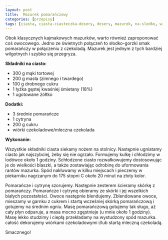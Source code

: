 ```yaml
---
layout: post
title:  Mazurek pomarańczowy
categories: [przepisy]
tags: [ciasta, ciasta-ciasteczka-desery, desery, mazurek, na-slodko, wielkanoc]
---
```

Obok klasycznych kajmakowych mazurków, warto również zaproponować coś owocowego. Jedno ze świetnych połączeń to słodko-gorzki smak pomarańczy w połączeniu z czekoladą. Mazurek jest jednym z tych bardziej wilgotnych i szybko się przegryza.

**Składniki na ciasto:**
* 300 g mąki tortowej
* 200 g masła (zimnego i twardego)
* 100 g drobnego cukru
* 1 łyżka gęstej kwaśniej śmietany (18%)
* 1 ugotowane żółtko

**Dodatki:**
* 3 średnie pomarańcze
* 1 cytryna
* 200 g cukru
* wiórki czekoladowe/mleczna czekolada

**Wykonanie:**

Wszystkie składniki ciasta siekamy nożem na stolnicy. Następnie ugniatamy ciasto jak najszybciej, żeby się nie ogrzało. Formujemy kulkę i chłodzimy w lodówce około 1 godziny. Schłodzone ciasto rozwałkowujemy dostosowując je do wielkości blaszki, a także zostawiając odrobinę do uformowania rantów mazurka. Spód nakłuwamy w kilku miejscach i pieczemy w piekarniku nagrzanym do 175 stopni C około 20 minut na złoty kolor.

Pomarańcze i cytrynę szorujemy. Następnie zesterem ścieramy skórkę z pomarańczy. Pomarańcze i cytrynę obieramy ze skórki i jej wszelkich białych pozostałości. Owoce następnie blendujemy. Zblendowane owoce, mieszamy w garnku z cukrem i startą wcześniej skórką pomarańczową i gotujemy na średnim ogniu. Masę pomarańczową gotujemy tak sługo, aż cały płyn odparuje, a masa mocno zgęstnieje (u mnie około 1 godziny). Masę lekko studzimy i ciepłą przekładamy na wystudzony spód mazurka. całość dekorujemy wiórkami czekoladowymi i/lub startą mleczną czekoladą.

Smacznego!